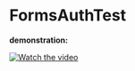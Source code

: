 # FormsAuthTest
**demonstration:**

[![Watch the video](https://img.youtube.com/vi/7hI8S67Ugxk/maxresdefault.jpg)](https://youtu.be/7hI8S67Ugxk)
